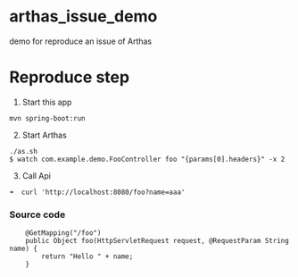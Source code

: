 # arthas_issue_demo
demo for reproduce an issue of Arthas

# Reproduce step

1. Start this app
```
mvn spring-boot:run
```
2. Start Arthas
```
./as.sh
$ watch com.example.demo.FooController foo "{params[0].headers}" -x 2
```
3. Call Api
```
➜  curl 'http://localhost:8080/foo?name=aaa'
```

### Source code
```
    @GetMapping("/foo")
    public Object foo(HttpServletRequest request, @RequestParam String name) {
        return "Hello " + name;
    }
```

